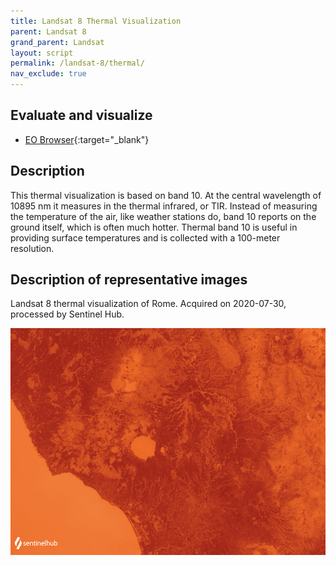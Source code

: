 ```yaml
---
title: Landsat 8 Thermal Visualization
parent: Landsat 8
grand_parent: Landsat
layout: script
permalink: /landsat-8/thermal/
nav_exclude: true
---
```



## Evaluate and visualize

- [EO Browser](https://sentinelshare.page.link/wRnZ){:target="_blank"}   

## Description

This thermal visualization is based on band 10. At the central wavelength of 10895 nm it measures in the thermal infrared, or TIR. Instead of measuring the temperature of the air, like weather stations do, band 10 reports on the ground itself, which is often much hotter. Thermal band 10 is useful in providing surface temperatures and is collected with a 100-meter resolution.

## Description of representative images

Landsat 8 thermal visualization of Rome. Acquired on 2020-07-30, processed by Sentinel Hub. 

![L8 NDVI](fig/fig1.png)


 